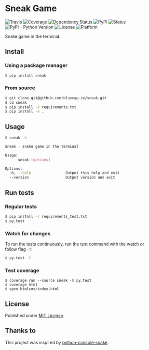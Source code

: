 # Sneak Game

[![Travis](https://img.shields.io/travis/bluecap-se/sneak.svg)](https://travis-ci.org/bluecap-se/sneak)
[![Coverage](https://img.shields.io/coveralls/github/bluecap-se/sneak.svg)](https://coveralls.io/github/bluecap-se/sneak?branch=develop)
[![Dependency Status](https://gemnasium.com/bluecap-se/sneak.svg)](https://gemnasium.com/bluecap-se/sneak)
[![PyPI](https://img.shields.io/pypi/v/sneak-game.svg)](https://pypi.python.org/pypi/sneak-game)
![Status](https://img.shields.io/badge/status-stable-brightgreen.svg)
![PyPI - Python Version](https://img.shields.io/badge/python-2.7-blue.svg)
![License](https://img.shields.io/badge/license-MIT-blue.svg)
![Platform](https://img.shields.io/badge/platform-win%20%7C%20lin%20%7C%20osx-lightgrey.svg)

Snake game in the terminal.

## Install

### Using a package manager

```bash
$ pip install sneak
```

### From source

```bash
$ git clone git@github.com:bluecap-se/sneak.git
$ cd sneak
$ pip install -r requirements.txt
$ pip install -e .
```

## Usage

```bash
$ sneak -h

Sneak - snake game in the terminal

Usage:
      sneak [options]

Options:
  -h, --help                Output this help and exit
  --version                 Output version and exit

```


## Run tests

### Regular tests

```bash
$ pip install -r requirements_test.txt
$ py.test
```

### Watch for changes

To run the tests continuously, run the test command with the watch or follow flag `-f`:

```bash
$ py.test -f
```

### Test coverage

```console
$ coverage run --source sneak -m py.test
$ coverage html
$ open htmlcov/index.html
```

## License

Published under [MIT License](https://github.com/bluecap-se/sneak/blob/master/LICENSE).

## Thanks to

This project was inspired by [python-console-snake](https://github.com/tancredi/python-console-snake).
